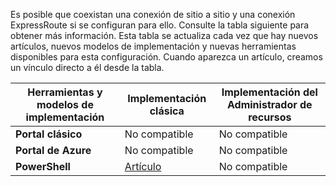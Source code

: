 Es posible que coexistan una conexión de sitio a sitio y una conexión ExpressRoute si se configuran para ello. Consulte la tabla siguiente para obtener más información. Esta tabla se actualiza cada vez que hay nuevos artículos, nuevos modelos de implementación y nuevas herramientas disponibles para esta configuración. Cuando aparezca un artículo, creamos un vínculo directo a él desde la tabla.

| **Herramientas y modelos de implementación** | **Implementación clásica** | **Implementación del Administrador de recursos**|
|-----------------------------|-------------|---------------------|
| **Portal clásico** | No compatible | No compatible |
| **Portal de Azure** | No compatible | No compatible |
| **PowerShell** | [Artículo](../articles/expressroute/expressroute-howto-coexist-classic.md) | No compatible |

<!---HONumber=AcomDC_0224_2016-->